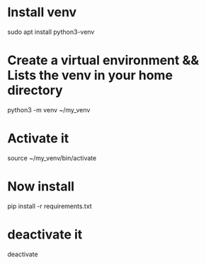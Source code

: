# Install venv 
sudo apt install python3-venv

# Create a virtual environment && Lists the venv in your home directory
python3 -m venv ~/my_venv

# Activate it
source ~/my_venv/bin/activate

# Now install
pip install -r requirements.txt


# deactivate it 
deactivate

